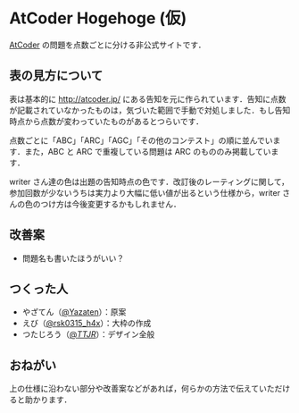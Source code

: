 # AtCoder Hogehoge (仮)

[AtCoder](https://atcoder.jp/) の問題を点数ごとに分ける非公式サイトです．

## 表の見方について
表は基本的に http://atcoder.jp/ にある告知を元に作られています．告知に点数が記載されていなかったものは，気づいた範囲で手動で対処しました．もし告知時点から点数が変わっていたものがあるとつらいです．

点数ごとに「ABC」「ARC」「AGC」「その他のコンテスト」の順に並んでいます．また，ABC と ARC で重複している問題は ARC のもののみ掲載しています．

writer さん達の色は出題の告知時点の色です．改訂後のレーティングに関して，参加回数が少ないうちは実力より大幅に低い値が出るという仕様から，writer さんの色のつけ方は今後変更するかもしれません．

## 改善案

- 問題名も書いたほうがいい？

## つくった人

- やざてん（[@Yazaten](https://twitter.com/Yazaten)）：原案
- えび（[@rsk0315_h4x](https://twitter.com/rsk0315_h4x)）：大枠の作成
- つたじろう（[@_TTJR_](https://twitter.com/_TTJR_)）：デザイン全般

## おねがい
上の仕様に沿わない部分や改善案などがあれば，何らかの方法で伝えていただけると助かります．
